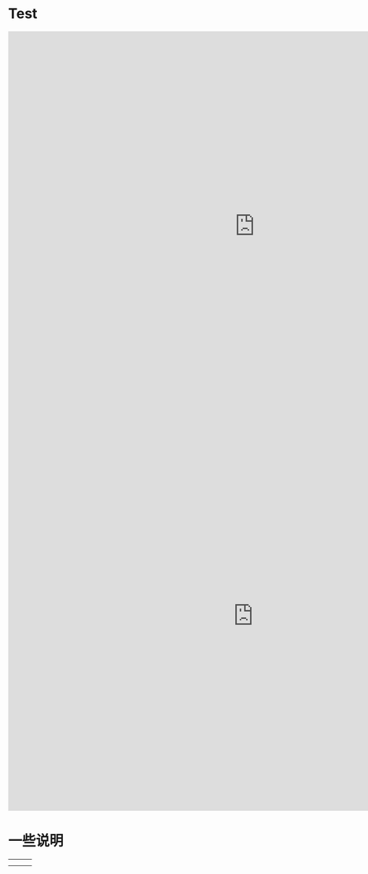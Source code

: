 # Test

<iframe sandbox="allow-forms allow-presentation allow-same-origin allow-scripts allow-modals" src="https://www.aibangxuanxing.com" data-src="" border="0" frameborder="no" framespacing="0" allowfullscreen="true" style="width: 1002px; height: 791px;"></iframe>

<iframe sandbox="allow-forms allow-presentation allow-same-origin allow-scripts allow-modals" src="https://udify.app/chat/srBRibCncZVuFWN3" data-src="" border="0" frameborder="no" framespacing="0" allowfullscreen="true" style="width: 996px; height: 793px;"></iframe>

# 一些说明

||||
| --| --| --|
||||
||||
